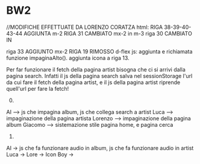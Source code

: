 # BW2

//MODIFICHE EFFETTUATE DA LORENZO CORATZA
html:
RIGA 38-39-40-43-44 AGGIUNTA m-2
RIGA 31 CAMBIATO mx-2 in m-3
riga 30 CAMBIATO <IMG> IN <DIV>
riga 33 AGGIUNTO mx-2
RIGA 19 RIMOSSO d-flex
js:
aggiunta e richiamata funzione impaginaAlto().
aggiunta icona a riga 13.




Per far funzionare il fetch della pagina artist bisogna che ci si arrivi dalla pagina search. 
Infatti il js della pagina search salva nel sessionStorage l'url da cui fare il fetch della pagina artist, 
e il js della pagina artist riprende quell'url per fare la fetch!


0)
AI  —>        js che impagina album, js che collega search a artist
Luca  —>      impaginazione della pagina artista
Lorenzo  —>   impaginazione della pagina album
Giacomo  —>   sistemazione stile pagina home, e pagina cerca

1)
AI   ->         js che fa funzionare audio in album, js che fa funzionare audio in artist
Luca ->
Lore ->
Icon Boy ->
